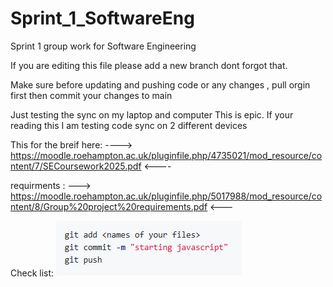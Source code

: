 # Sprint_1_SoftwareEng
 Sprint 1 group work for Software Engineering

If you are editing this file please add a new branch dont forgot that.

Make sure before updating and pushing code or any changes , pull orgin first then commit your changes to main

Just testing the sync on my laptop and computer
This is epic. If your reading this I am testing code sync on 2 different devices

This for the breif here:
---->     https://moodle.roehampton.ac.uk/pluginfile.php/4735021/mod_resource/content/7/SECoursework2025.pdf   <----

requirments :
     --->  https://moodle.roehampton.ac.uk/pluginfile.php/5017988/mod_resource/content/8/Group%20project%20requirements.pdf <---


Check list:
![alt text](image.png)